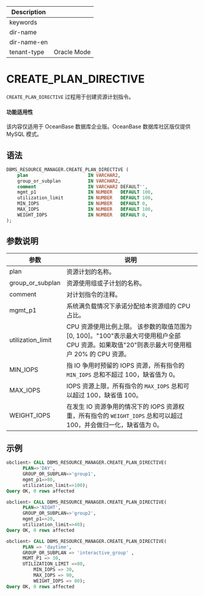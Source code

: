 | Description   |                 |
|---------------|-----------------|
| keywords      |                 |
| dir-name      |                 |
| dir-name-en   |                 |
| tenant-type   | Oracle Mode     |

# CREATE_PLAN_DIRECTIVE 

`CREATE_PLAN_DIRECTIVE` 过程用于创建资源计划指令。


  <main id="notice" >
    <h4>功能适用性</h4>
    <p>该内容仅适用于 OceanBase 数据库企业版。OceanBase 数据库社区版仅提供 MySQL 模式。</p>
  </main>
  
## 语法 

```sql
DBMS_RESOURCE_MANAGER.CREATE_PLAN_DIRECTIVE (
    plan                      IN VARCHAR2, 
    group_or_subplan          IN VARCHAR2, 
    comment                   IN VARCHAR2 DEFAULT'', 
    mgmt_p1                   IN NUMBER   DEFAULT 100,
    utilization_limit         IN NUMBER   DEFAULT 100,
    MIN_IOPS                  IN NUMBER   DEFAULT 0,
    MAX_IOPS                  IN NUMBER   DEFAULT 100,
    WEIGHT_IOPS               IN NUMBER   DEFAULT 0,
);
```


## 参数说明 

|        参数        |           说明          |
|-------------------|--------------------------|
| plan              | 资源计划的名称。   |
| group_or_subplan  | 资源使用组或子计划的名称。    |
| comment           | 对计划指令的注释。   |
| mgmt_p1           | 系统满负载情况下承诺分配给本资源组的 CPU 占比。 |
| utilization_limit | CPU 资源使用比例上限。 该参数的取值范围为 \[0, 100\]。"100"表示最大可使用租户全部 CPU 资源。如果取值"20"则表示最大可使用租户 20% 的 CPU 资源。 |
| MIN_IOPS | 指 IO 争用时预留的 IOPS 资源，所有指令的 `MIN_IOPS` 总和不超过 100，缺省值为 0。 |
| MAX_IOPS |  IOPS 资源上限，所有指令的 `MAX_IOPS` 总和可以超过 100，缺省值 100。 |
| WEIGHT_IOPS | 在发生 IO 资源争用的情况下的 IOPS 资源权重，所有指令的 `WEIGHT_IOPS` 总和可以超过 100，并会做归一化，缺省值为 0。 |




## 示例 

```sql
obclient> CALL DBMS_RESOURCE_MANAGER.CREATE_PLAN_DIRECTIVE(
      PLAN=>'DAY',
      GROUP_OR_SUBPLAN=>'group1',
      mgmt_p1=>80,
      utilization_limit=>100);
Query OK, 0 rows affected

obclient> CALL DBMS_RESOURCE_MANAGER.CREATE_PLAN_DIRECTIVE(
      PLAN=>'NIGHT',
      GROUP_OR_SUBPLAN=>'group2',
      mgmt_p1=>20,
      utilization_limit=>40);
Query OK, 0 rows affected

obclient> CALL DBMS_RESOURCE_MANAGER.CREATE_PLAN_DIRECTIVE(
      PLAN => 'daytime',
      GROUP_OR_SUBPLAN => 'interactive_group' ,
      MGMT_P1 => 30, 
      UTILIZATION_LIMIT =>80,
          MIN_IOPS => 30, 
          MAX_IOPS => 90, 
          WEIGHT_IOPS => 80); 
Query OK, 0 rows affected
```